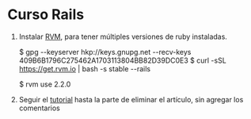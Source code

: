 Curso Rails
===========

1. Instalar [RVM](https://rvm.io/rvm/install), para tener múltiples versiones de ruby instaladas.

    $ gpg --keyserver hkp://keys.gnupg.net --recv-keys 409B6B1796C275462A1703113804BB82D39DC0E3
    $ curl -sSL https://get.rvm.io | bash -s stable --rails

    $ rvm use 2.2.0

2. Seguir el [tutorial](http://guides.rubyonrails.org/getting_started.html#creating-a-new-rails-project) hasta la parte de eliminar el artículo, sin agregar los comentarios

